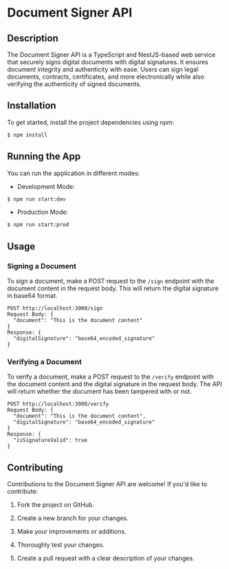 # Document Signer API

## Description

The Document Signer API is a TypeScript and NestJS-based web service that securely signs digital documents with digital signatures. It ensures document integrity and authenticity with ease. Users can sign legal documents, contracts, certificates, and more electronically while also verifying the authenticity of signed documents.

## Installation

To get started, install the project dependencies using npm:

```bash
$ npm install
```

## Running the App

You can run the application in different modes:

- Development Mode:

```bash
$ npm run start:dev
```

- Production Mode:

```bash
$ npm run start:prod
```

## Usage

### Signing a Document

To sign a document, make a POST request to the `/sign` endpoint with the document content in the request body. This will return the digital signature in base64 format.

```
POST http://localhost:3000/sign
Request Body: {
  "document": "This is the document content"
}
Response: {
  "digitalSignature": "base64_encoded_signature"
}
```

### Verifying a Document

To verify a document, make a POST request to the `/verify` endpoint with the document content and the digital signature in the request body. The API will return whether the document has been tampered with or not.

```
POST http://localhost:3000/verify
Request Body: {
  "document": "This is the document content",
  "digitalSignature": "base64_encoded_signature"
}
Response: {
  "isSignatureValid": true
}
```

## Contributing

Contributions to the Document Signer API are welcome! If you'd like to contribute:

1. Fork the project on GitHub.

2. Create a new branch for your changes.

3. Make your improvements or additions.

4. Thoroughly test your changes.

5. Create a pull request with a clear description of your changes.